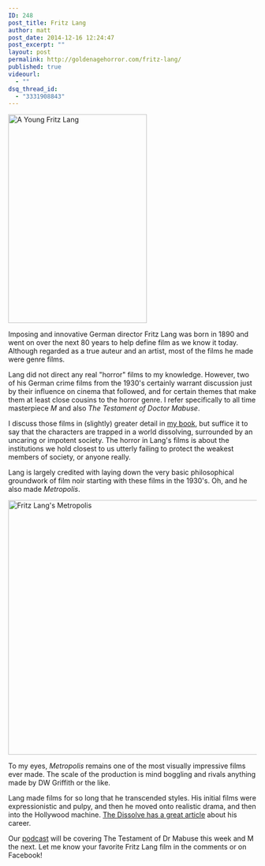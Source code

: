 ```yaml
---
ID: 248
post_title: Fritz Lang
author: matt
post_date: 2014-12-16 12:24:47
post_excerpt: ""
layout: post
permalink: http://goldenagehorror.com/fritz-lang/
published: true
videourl:
  - ""
dsq_thread_id:
  - "3331908843"
---
```

<img src="http://goldenagehorror.com/wp-content/uploads/2014/12/Fritz-Lang-young.jpg" alt="A Young Fritz Lang" width="281" height="423" class="aligncenter size-full wp-image-249" />

Imposing and innovative German director Fritz Lang was born in 1890 and went on over the next 80 years to help define film as we know it today. Although regarded as a true auteur and an artist, most of the films he made were genre films. 

<!--more-->
Lang did not direct any real "horror" films to my knowledge. However, two of his German crime films from the 1930's certainly warrant discussion just by their influence on cinema that followed, and for certain themes that make them at least close cousins to the horror genre. I refer specifically to all time masterpiece <em>M</em> and also <em>The Testament of Doctor Mabuse</em>.

I discuss those films in (slightly) greater detail in <a href="http://goldenagehorror.com/we-belong-dead/" title="About “All Godless Here”">my book</a>, but suffice it to say that the characters are trapped in a world dissolving, surrounded by an uncaring or impotent society. The horror in Lang's films is about the institutions we hold closest to us utterly failing to protect the weakest members of society, or anyone really.

Lang is largely credited with laying down the very basic philosophical groundwork of film noir starting with these films in the 1930's. Oh, and he also made <em>Metropolis</em>.

<img src="http://goldenagehorror.com/wp-content/uploads/2014/12/metropolis-1024x783.jpg" alt="Fritz Lang&#039;s Metropolis" width="676" height="516" class="aligncenter size-large wp-image-250" />

To my eyes, <em>Metropolis</em> remains one of the most visually impressive films ever made. The scale of the production is mind boggling and rivals anything made by DW Griffith or the like.

Lang made films for so long that he transcended styles. His initial films were expressionistic and pulpy, and then he moved onto realistic drama, and then into the Hollywood machine. <a href="http://thedissolve.com/features/career-view/222-the-sprawling-obsessive-career-of-fritz-lang/" title="The Dissolve on Fritz Lang">The Dissolve has a great article</a> about his career.

Our <a href="http://goldenagehorror.com/category/podcasts/" title="GoldenAgeHorror.com Podcasts">podcast</a> will be covering The Testament of Dr Mabuse this week and M the next. Let me know your favorite Fritz Lang film in the comments or on Facebook!